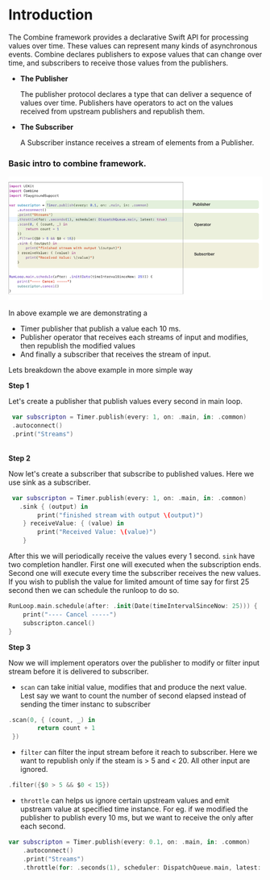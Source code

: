 # Introduction

The Combine framework provides a declarative Swift API for processing values over time. These values can represent many kinds of asynchronous events. 
Combine declares publishers to expose values that can change over time, and subscribers to receive those values from the publishers.

- **The Publisher**

   The publisher protocol declares a type that can deliver a sequence of values over time. Publishers have operators to act on the values received from upstream 
   publishers and republish them.

- **The Subscriber**

  A Subscriber instance receives a stream of elements from a Publisher.
  
  
### Basic intro to combine framework.
  
  ![](../resources/combine_intro.png)

  
  In above example we are demonstrating a 
  
  - Timer publisher that publish a value each 10 ms.
  - Publisher operator that receives each streams of input and modifies, then republish the modified values
  - And finally a subscriber that receives the stream of input.
 
 Lets breakdown the above example in more simple way
 
 **Step 1**
 
 Let's create a publisher that publish values every second in main loop.
  
  ```swift
   var subscripton = Timer.publish(every: 1, on: .main, in: .common)
   .autoconnect()
   .print("Streams")
   
   ```
   
**Step 2**

Now let's create a subscriber that subscribe to published values. Here we use sink as a subscriber. 

```swift
 var subscripton = Timer.publish(every: 1, on: .main, in: .common)
   .sink { (output) in
        print("finished stream with output \(output)")
    } receiveValue: { (value) in
        print("Received Value: \(value)")
    }
```
After this we will periodically receive the values every 1 second. `sink` have two completion handler. First one will executed when the subscription ends. 
Second one will execute every time the subscriber receives the new values. If you wish to publish the value for limited amount of time say for first 25 second then we can schedule the runloop to do so.

```swift
RunLoop.main.schedule(after: .init(Date(timeIntervalSinceNow: 25))) {
    print("---- Cancel -----")
    subscripton.cancel()
}
```

**Step 3** 

Now we will implement operators over the publisher to modify or filter input stream before it is delivered to subscriber.

- `scan` can take initial value, modifies that and produce the next value. Lest say we want to count the number of second elapsed instead of sending the timer instanc to subscriber

```swift
.scan(0, { (count, _) in
        return count + 1
 })
```

- `filter` can filter the input stream before it reach to subscriber. Here we want to republish only if the steam is > 5 and < 20. All other input are ignored.

```swift
.filter({$0 > 5 && $0 < 15})
```

- `throttle` can helps us ignore certain upstream values and emit upstream value at specified time instance. For eg. if we modified the publisher to publish every 10 ms, but we want to receive the only after each second.

```swift
var subscripton = Timer.publish(every: 0.1, on: .main, in: .common)
    .autoconnect()
    .print("Streams")
    .throttle(for: .seconds(1), scheduler: DispatchQueue.main, latest: true)
```





